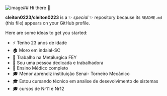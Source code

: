![image](https://github.com/user-attachments/assets/0fcabb19-5f88-4864-925c-fbde98f03cb0)## Hi there 👋


**cleiton0223/cleiton0223** is a ✨ _special_ ✨ repository because its `README.md` (this file) appears on your GitHub profile.

Here are some ideas to get you started:
- ⚡ Tenho 23 anos de idade
- 🏠 Moro em indaial-SC
- ‍💼 Trabalho na Metálurgica FEY
- 💬 Sou uma pessoa dedicada e trabalhadora
- 🏫 Ensino Médico completo
- 🎓 Menor aprendiz instituição Senai- Torneiro Mecânico
- 🎓 Estou cursando técnico em analise de desevolvimento de sistemas 
- 🎓 cursos de Nr11 e Nr12

